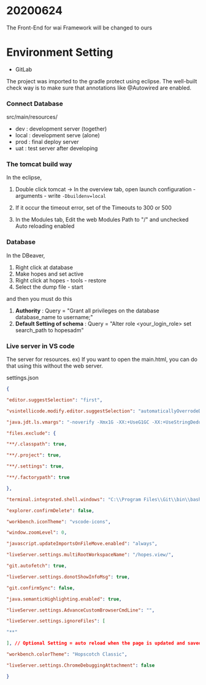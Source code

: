 # 20200624 
The Front-End for wai Framework will be changed to ours 

# Environment Setting

- GitLab

The project was imported to the gradle protect using eclipse.
The well-built check way is to make sure that annotations like @Autowired are enabled.

### Connect Database
src/main/resources/
- dev : development server (together)
- local : development serve (alone) 
- prod : final deploy server 
- uat : test server after developing

### The tomcat build way
In the eclipse, 
1. Double click tomcat -> In the overview tab, 
	open launch configuration - arguments - write `-Dbuildenv=local`

2. If it occur the timeout error, set of the Timeouts to 300 or 500

	
3. In the Modules tab, Edit the web Modules Path to "/" and unchecked Auto reloading enabled 

### Database
In the DBeaver,
1. Right click at database
2. Make hopes and set active
3. Right click at hopes - tools - restore
4. Select the dump file - start

and then you must do this
1. **Authority** : Query = "Grant all privileges on the database database_name to username;"
2. **Default Setting of schema** : Query = "Alter role \<your_login_role> set search_path to hopesadm"

### Live server in VS code
The server for resources.
ex) If you want to open the main.html, you can do that using this without the web server.

settings.json
```json
{

"editor.suggestSelection": "first",

"vsintellicode.modify.editor.suggestSelection": "automaticallyOverrodeDefaultValue",

"java.jdt.ls.vmargs": "-noverify -Xmx1G -XX:+UseG1GC -XX:+UseStringDeduplication -javaagent:\"c:\\Users\\HanaTI\\.vscode\\extensions\\gabrielbb.vscode-lombok-1.0.1\\server\\lombok.jar\"",

"files.exclude": {

"**/.classpath": true,

"**/.project": true,

"**/.settings": true,

"**/.factorypath": true

},

"terminal.integrated.shell.windows": "C:\\Program Files\\Git\\bin\\bash.exe",

"explorer.confirmDelete": false,

"workbench.iconTheme": "vscode-icons",

"window.zoomLevel": 0,

"javascript.updateImportsOnFileMove.enabled": "always",

"liveServer.settings.multiRootWorkspaceName": "/hopes.view/",

"git.autofetch": true,

"liveServer.settings.donotShowInfoMsg": true,

"git.confirmSync": false,

"java.semanticHighlighting.enabled": true,

"liveServer.settings.AdvanceCustomBrowserCmdLine": "",

"liveServer.settings.ignoreFiles": [

"**"

], // Optional Setting = auto reload when the page is updated and saved

"workbench.colorTheme": "Hopscotch Classic",

"liveServer.settings.ChromeDebuggingAttachment": false

}
```
